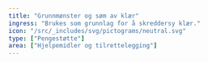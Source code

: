 ```yaml
---
title: "Grunnmønster og søm av klær"
ingress: "Brukes som grunnlag for å skreddersy klær."
icon: "/src/_includes/svg/pictograms/neutral.svg"
type: ["Pengestøtte"]
area: ["Hjelpemidler og tilrettelegging"]
---
```

